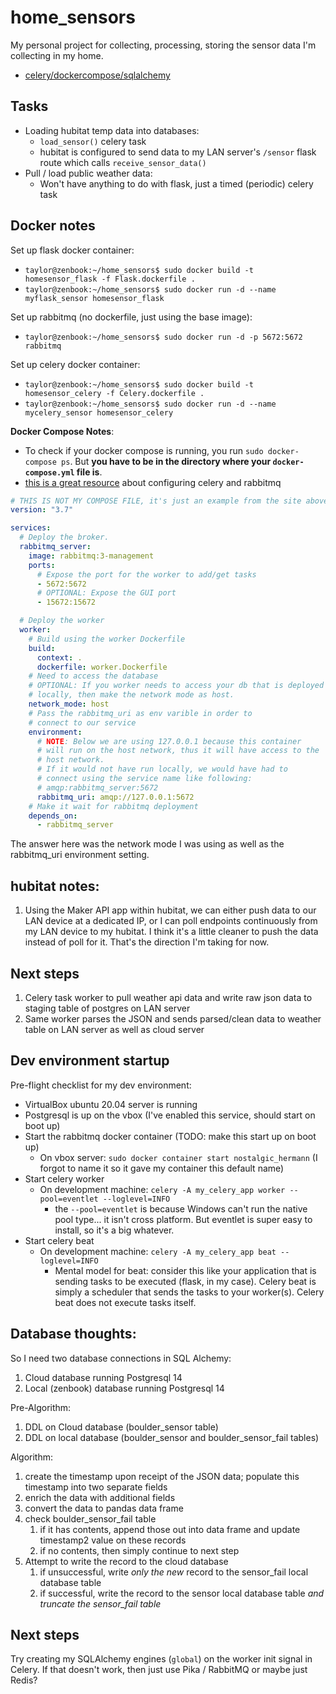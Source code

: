 # home_sensors
My personal project for collecting, processing, storing the sensor data I'm collecting in my home.

- [celery/dockercompose/sqlalchemy](https://stackoverflow.com/questions/55766653/docker-compose-bind-celery-to-postgres-database)


## Tasks

- Loading hubitat temp data into databases:
  - `load_sensor()` celery task
  - hubitat is configured to send data to my LAN server's `/sensor` flask route which calls `receive_sensor_data()`
- Pull / load public weather data:
  - Won't have anything to do with flask, just a timed (periodic) celery task


## Docker notes

Set up flask docker container:

* `taylor@zenbook:~/home_sensors$ sudo docker build -t homesensor_flask -f Flask.dockerfile .`
* `taylor@zenbook:~/home_sensors$ sudo docker run -d --name myflask_sensor homesensor_flask`

Set up rabbitmq (no dockerfile, just using the base image):

* `taylor@zenbook:~/home_sensors$ sudo docker run -d -p 5672:5672 rabbitmq`

Set up celery docker container:

* `taylor@zenbook:~/home_sensors$ sudo docker build -t homesensor_celery -f Celery.dockerfile .`
* `taylor@zenbook:~/home_sensors$ sudo docker run -d --name mycelery_sensor homesensor_celery`


**Docker Compose Notes**:

* To check if your docker compose is running, you run `sudo docker-compose ps`. But **you have to be in the directory where your `docker-compose.yml` file is**.
* [this is a great resource](https://blog.deepjyoti30.dev/celery_compose) about configuring celery and rabbitmq

```yaml
# THIS IS NOT MY COMPOSE FILE, it's just an example from the site above
version: "3.7"

services:
  # Deploy the broker.
  rabbitmq_server:
    image: rabbitmq:3-management
    ports:
      # Expose the port for the worker to add/get tasks
      - 5672:5672
      # OPTIONAL: Expose the GUI port
      - 15672:15672

  # Deploy the worker
  worker:
    # Build using the worker Dockerfile
    build:
      context: .
      dockerfile: worker.Dockerfile
    # Need to access the database
    # OPTIONAL: If you worker needs to access your db that is deployed
    # locally, then make the network mode as host.
    network_mode: host
    # Pass the rabbitmq_uri as env varible in order to
    # connect to our service
    environment:
      # NOTE: Below we are using 127.0.0.1 because this container
      # will run on the host network, thus it will have access to the
      # host network.
      # If it would not have run locally, we would have had to
      # connect using the service name like following:
      # amqp:rabbitmq_server:5672
      rabbitmq_uri: amqp://127.0.0.1:5672
    # Make it wait for rabbitmq deployment
    depends_on: 
      - rabbitmq_server
```


The answer here was the network mode I was using as well as the rabbitmq_uri environment setting.

## hubitat notes:

1. Using the Maker API app within hubitat, we can either push data to our LAN device at a dedicated IP, or I can poll endpoints continuously from my LAN device to my hubitat. I think it's a little cleaner to push the data instead of poll for it. That's the direction I'm taking for now.


## Next steps

1. Celery task worker to pull weather api data and write raw json data to staging table of postgres on LAN server
2. Same worker parses the JSON and sends parsed/clean data to weather table on LAN server as well as cloud server


## Dev environment startup

Pre-flight checklist for my dev environment:

* VirtualBox ubuntu 20.04 server is running
* Postgresql is up on the vbox (I've enabled this service, should start on boot up)
* Start the rabbitmq docker container (TODO: make this start up on boot up)
    - On vbox server: `sudo docker container start nostalgic_hermann` (I forgot to name it so it gave my container this default name)
* Start celery worker
    - On development machine: `celery -A my_celery_app worker --pool=eventlet --loglevel=INFO`
        - the `--pool=eventlet` is because Windows can't run the native pool type... it isn't cross platform. But eventlet is super easy to install, so it's a big whatever.
* Start celery beat
    - On development machine: `celery -A my_celery_app beat --loglevel=INFO`
        - Mental model for beat: consider this like your application that is sending tasks to be executed (flask, in my case). Celery beat is simply a scheduler that sends the tasks to your worker(s). Celery beat does not execute tasks itself.




## Database thoughts:

So I need two database connections in SQL Alchemy:

1) Cloud database running Postgresql 14
2) Local (zenbook) database running Postgresql 14

Pre-Algorithm:

1. DDL on Cloud database (boulder_sensor table)
1. DDL on local database (boulder_sensor and boulder_sensor_fail tables)

Algorithm:

1. create the timestamp upon receipt of the JSON data; populate this timestamp into two separate fields
1. enrich the data with additional fields
1. convert the data to pandas data frame
1. check boulder_sensor_fail table
    1. if it has contents, append those out into data frame and update timestamp2 value on these records
    1. if no contents, then simply continue to next step
1. Attempt to write the record to the cloud database
    1. if unsuccessful, write *only the new* record to the sensor_fail local database table
    1. if successful, write the record to the sensor local database table *and truncate the sensor_fail table*


## Next steps

Try creating my SQLAlchemy engines (`global`) on the worker init signal in Celery. If that doesn't work, then just use Pika / RabbitMQ or maybe just Redis?




